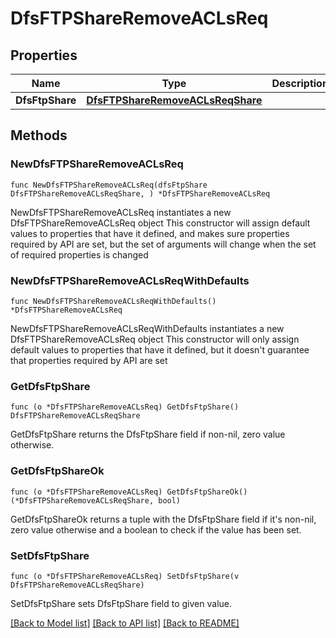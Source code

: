 # DfsFTPShareRemoveACLsReq

## Properties

Name | Type | Description | Notes
------------ | ------------- | ------------- | -------------
**DfsFtpShare** | [**DfsFTPShareRemoveACLsReqShare**](DfsFTPShareRemoveACLsReqShare.md) |  | 

## Methods

### NewDfsFTPShareRemoveACLsReq

`func NewDfsFTPShareRemoveACLsReq(dfsFtpShare DfsFTPShareRemoveACLsReqShare, ) *DfsFTPShareRemoveACLsReq`

NewDfsFTPShareRemoveACLsReq instantiates a new DfsFTPShareRemoveACLsReq object
This constructor will assign default values to properties that have it defined,
and makes sure properties required by API are set, but the set of arguments
will change when the set of required properties is changed

### NewDfsFTPShareRemoveACLsReqWithDefaults

`func NewDfsFTPShareRemoveACLsReqWithDefaults() *DfsFTPShareRemoveACLsReq`

NewDfsFTPShareRemoveACLsReqWithDefaults instantiates a new DfsFTPShareRemoveACLsReq object
This constructor will only assign default values to properties that have it defined,
but it doesn't guarantee that properties required by API are set

### GetDfsFtpShare

`func (o *DfsFTPShareRemoveACLsReq) GetDfsFtpShare() DfsFTPShareRemoveACLsReqShare`

GetDfsFtpShare returns the DfsFtpShare field if non-nil, zero value otherwise.

### GetDfsFtpShareOk

`func (o *DfsFTPShareRemoveACLsReq) GetDfsFtpShareOk() (*DfsFTPShareRemoveACLsReqShare, bool)`

GetDfsFtpShareOk returns a tuple with the DfsFtpShare field if it's non-nil, zero value otherwise
and a boolean to check if the value has been set.

### SetDfsFtpShare

`func (o *DfsFTPShareRemoveACLsReq) SetDfsFtpShare(v DfsFTPShareRemoveACLsReqShare)`

SetDfsFtpShare sets DfsFtpShare field to given value.



[[Back to Model list]](../README.md#documentation-for-models) [[Back to API list]](../README.md#documentation-for-api-endpoints) [[Back to README]](../README.md)


